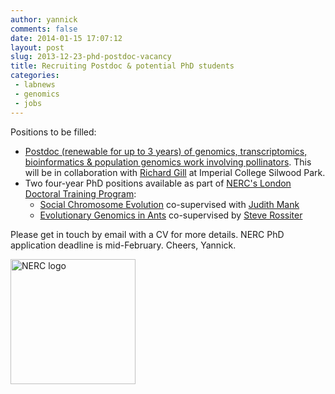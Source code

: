 ```yaml
---
author: yannick
comments: false
date: 2014-01-15 17:07:12
layout: post
slug: 2013-12-23-phd-postdoc-vacancy
title: Recruiting Postdoc & potential PhD students
categories: 
 - labnews
 - genomics
 - jobs
---
```

Positions to be filled: 
 
 * [Postdoc (renewable for up to 3 years) of genomics, transcriptomics, bioinformatics & population genomics work involving pollinators](/news/2014-10-31-recruiting-population-genomicist). This will be in collaboration with [Richard Gill](http://www3.imperial.ac.uk/people/r.gill) at Imperial College Silwood Park.
 * Two four-year PhD positions available as part of [NERC's London Doctoral Training Program](http://www.sbcs.qmul.ac.uk/prospectivestudents/research/nercdtpstudentships/118400.html):
   * [Social Chromosome Evolution](http://london-nerc-dtp.org/2013/11/27/social-chromosome-evolution/) co-supervised with [Judith Mank](http://www.ucl.ac.uk/mank-group/people.htm)
   * [Evolutionary Genomics in Ants](http://london-nerc-dtp.org/2013/11/27/evolutionary-genomics-in-ants/) co-supervised by [Steve Rossiter](http://www.sbcs.qmul.ac.uk/staff/stephenrossiter.html)


Please get in touch by email with a CV for more details. NERC PhD application deadline is mid-February. Cheers, Yannick.

<a href="http://www.sbcs.qmul.ac.uk/prospectivestudents/research/nercdtpstudentships/118400.html"><img src="{{site.url }}/img/logos/nerc-logo-large.jpg" width="200" alt="NERC logo"></a>
